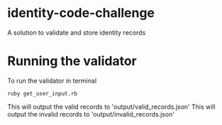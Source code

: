 # identity-code-challenge
A solution to validate and store identity records

# Running the validator

To run the validator in terminal 

`ruby get_user_input.rb`

This will output the valid records to 'output/valid_records.json'
This will output the invalid records to 'output/invalid_records.json'